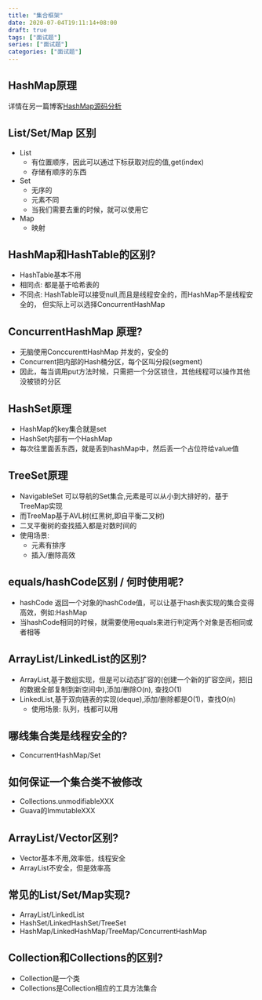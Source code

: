 ```yaml
---
title: "集合框架"
date: 2020-07-04T19:11:14+08:00
draft: true
tags: ["面试题"]
series: ["面试题"]
categories: ["面试题"]
---
```


## HashMap原理
详情在另一篇博客[HashMap源码分析](https://kongmu373.github.io/posts/HashMap%E6%BA%90%E7%A0%81%E5%88%86%E6%9E%90/)

## List/Set/Map 区别
+ List  
  +  有位置顺序，因此可以通过下标获取对应的值,get(index)
  +  存储有顺序的东西
+ Set
  + 无序的
  + 元素不同
  + 当我们需要去重的时候，就可以使用它
+ Map
  + 映射

## HashMap和HashTable的区别?
+ HashTable基本不用
+ 相同点: 都是基于哈希表的
+ 不同点: HashTable可以接受null,而且是线程安全的，而HashMap不是线程安全的，
但实际上可以选择ConcurrentHashMap

## ConcurrentHashMap 原理?
+ 无脑使用ConccurenttHashMap 并发的，安全的
+ Concurrent把内部的Hash桶分区，每个区叫分段(segment)
+ 因此，每当调用put方法时候，只需把一个分区锁住，其他线程可以操作其他没被锁的分区

## HashSet原理
+ HashMap的key集合就是set
+ HashSet内部有一个HashMap
+ 每次往里面丢东西，就是丢到hashMap中，然后丢一个占位符给value值

## TreeSet原理
+ NavigableSet 可以导航的Set集合,元素是可以从小到大排好的，基于TreeMap实现
+ 而TreeMap基于AVL树(红黑树,即自平衡二叉树)
+ 二叉平衡树的查找插入都是对数时间的
+ 使用场景:
  + 元素有排序
  + 插入/删除高效

## equals/hashCode区别 / 何时使用呢?
+ hashCode 返回一个对象的hashCode值，可以让基于hash表实现的集合变得高效，例如:HashMap
+ 当hashCode相同的时候，就需要使用equals来进行判定两个对象是否相同或者相等

## ArrayList/LinkedList的区别?
+ ArrayList,基于数组实现，但是可以动态扩容的(创建一个新的扩容空间，把旧的数据全部复制到新空间中),添加/删除O(n), 查找O(1)
+ LinkedList,基于双向链表的实现(deque),添加/删除都是O(1)，查找O(n)
  + 使用场景: 队列，栈都可以用

## 哪线集合类是线程安全的?
+ ConcurrentHashMap/Set

## 如何保证一个集合类不被修改
+ Collections.unmodifiableXXX
+ Guava的ImmutableXXX
## ArrayList/Vector区别?
+ Vector基本不用,效率低，线程安全
+ ArrayList不安全，但是效率高

## 常见的List/Set/Map实现?
+ ArrayList/LinkedList
+ HashSet/LinkedHashSet/TreeSet
+ HashMap/LinkedHashMap/TreeMap/ConcurrentHashMap

## Collection和Collections的区别?
+ Collection是一个类
+ Collections是Collection相应的工具方法集合

